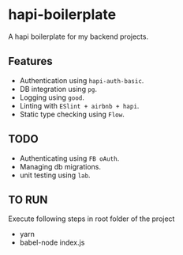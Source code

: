 # hapi-boilerplate

A hapi boilerplate for my backend projects.

## Features
- Authentication using `hapi-auth-basic`.
- DB integration using `pg`.
- Logging using `good`.
- Linting with `ESlint + airbnb + hapi`.
- Static type checking using `Flow`.

## TODO
- Authenticating using `FB oAuth`.
- Managing db migrations.
- unit testing using `lab`.

## TO RUN
Execute following steps in root folder of the project
- yarn
- babel-node index.js
